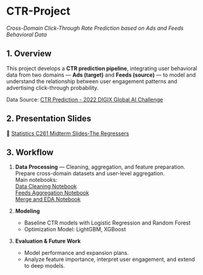 # CTR-Project
*Cross-Domain Click-Through Rate Prediction based on Ads and Feeds Behavioral Data*

## 1. Overview  
This project develops a **CTR prediction pipeline**, integrating user behavioral data from two domains — **Ads (target)** and **Feeds (source)** — to model and understand the relationship between user engagement patterns and advertising click-through probability.  

Data Source: [CTR Prediction - 2022 DIGIX Global AI Challenge](https://www.kaggle.com/datasets/xiaojiu1414/digix-global-ai-challenge)


## 2. Presentation Slides  

📎 [Statistics C261 Midterm Slides-The Regressers](https://docs.google.com/presentation/d/1ROU-wOxUzBlG5TPCH9s2_08X0SAMlbQT/edit?usp=sharing&ouid=105892605078401013159&rtpof=true&sd=true)  

## 3. Workflow
1. **Data Processing** — Cleaning, aggregation, and feature preparation.  
   Prepare cross-domain datasets and user-level aggregation.  
   Main notebooks:  
   [Data Cleaning Notebook](./Data%20Processing/Data%20Cleaning.ipynb)  
   [Feeds Aggregation Notebook](./Data%20Processing/Feeds_Aggregation.ipynb)  
   [Merge and EDA Notebook](./Data%20Processing/merge_and_EDA.ipynb)  
   
3. **Modeling**
   - Baseline CTR models with Logistic Regression and Random Forest
   - Optimization Model: LightGBM, XGBoost

4. **Evaluation & Future Work**
   - Model performance and expansion plans.  
   - Analyze feature importance, interpret user engagement, and extend to deep models.
